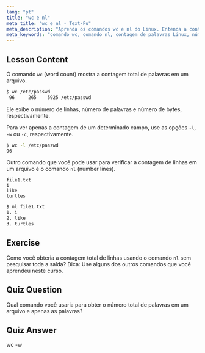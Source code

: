 ```yaml
---
lang: "pt"
title: "wc e nl"
meta_title: "wc e nl - Text-Fu"
meta_description: "Aprenda os comandos wc e nl do Linux. Entenda a contagem de palavras, numeração de linhas e análise de arquivos. Melhore suas habilidades de linha de comando Linux hoje!"
meta_keywords: "comando wc, comando nl, contagem de palavras Linux, números de linha Linux, análise de arquivo, tutorial Linux, Linux para iniciantes, guia Linux"
---
```


## Lesson Content

O comando `wc` (word count) mostra a contagem total de palavras em um arquivo.

```bash
$ wc /etc/passwd
 96     265    5925 /etc/passwd
```

Ele exibe o número de linhas, número de palavras e número de bytes, respectivamente.

Para ver apenas a contagem de um determinado campo, use as opções `-l`, `-w` ou `-c`, respectivamente.

```bash
$ wc -l /etc/passwd
96
```

Outro comando que você pode usar para verificar a contagem de linhas em um arquivo é o comando `nl` (number lines).

```plaintext
file1.txt
i
like
turtles
```

```bash
$ nl file1.txt
1. i
2. like
3. turtles
```

## Exercise

Como você obteria a contagem total de linhas usando o comando `nl` sem pesquisar toda a saída? Dica: Use alguns dos outros comandos que você aprendeu neste curso.

## Quiz Question

Qual comando você usaria para obter o número total de palavras em um arquivo e apenas as palavras?

## Quiz Answer

wc -w
